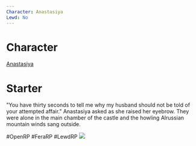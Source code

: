 ```yaml
---
Character: Anastasiya
Lewd: No
---
```

# Character
[Anastasiya](Anastasiya)

# Starter
"You have thirty seconds to tell me why my husband should not be told of your attempted affair." Anastasiya asked as she raised her eyebrow. They were alone in the main chamber of the castle and the howling Alrussian mountain winds sang outside.
  

#OpenRP #FeraRP #LewdRP 
![](1a9a6f06d37594630b1bbc3ed0f0fb51.jpg)